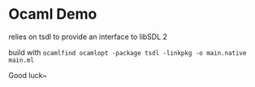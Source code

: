 # Ocaml Demo

relies on tsdl to provide an interface to libSDL 2

build with `ocamlfind ocamlopt -package tsdl -linkpkg -o main.native main.ml`

Good luck~